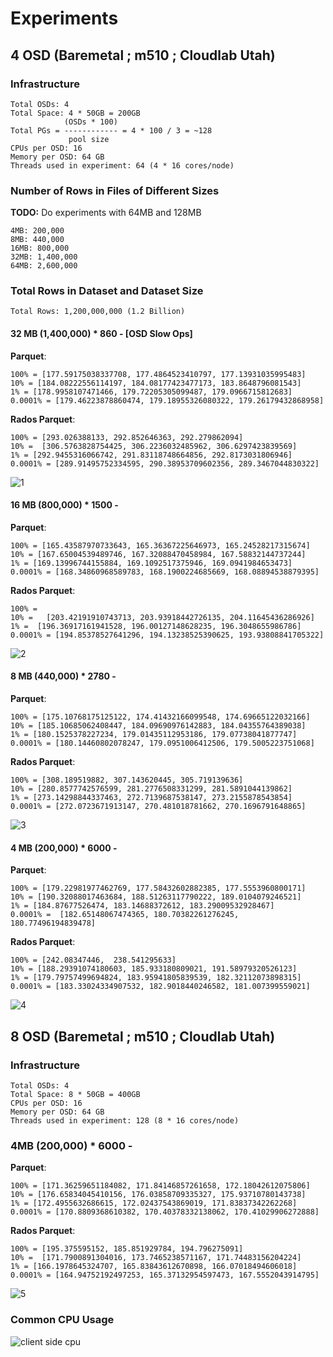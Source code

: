 # Experiments

## 4 OSD (Baremetal ; m510 ; Cloudlab Utah)

###  Infrastructure
```
Total OSDs: 4
Total Space: 4 * 50GB = 200GB
            (OSDs * 100)
Total PGs = ------------ = 4 * 100 / 3 = ~128
             pool size  
CPUs per OSD: 16
Memory per OSD: 64 GB
Threads used in experiment: 64 (4 * 16 cores/node)
```

### Number of Rows in Files of Different Sizes
**TODO:** Do experiments with 64MB and 128MB
```
4MB: 200,000
8MB: 440,000
16MB: 800,000
32MB: 1,400,000
64MB: 2,600,000
```

### Total Rows in Dataset and Dataset Size

```
Total Rows: 1,200,000,000 (1.2 Billion)
```

#### 32 MB (1,400,000) * 860 - [OSD Slow Ops]

**Parquet**:
```
100% = [177.59175038337708, 177.4864523410797, 177.13931035995483]
10% = [184.08222556114197, 184.08177423477173, 183.8648796081543]
1% = [178.9958107471466, 179.72205305099487, 179.0966715812683]
0.0001% = [179.46223878860474, 179.18955326080322, 179.26179432868958]
```

**Rados Parquet**: 
```
100% = [293.026388133, 292.852646363, 292.279862094]
10% =  [306.5763828754425, 306.2236032485962, 306.6297423839569]
1% = [292.9455316066742, 291.83118748664856, 292.8173031806946]
0.0001% = [289.91495752334595, 290.38953709602356, 289.3467044830322]
```

![1](./images/4node_32MB.png)

#### 16 MB (800,000) * 1500 - 

**Parquet**:
```
100% = [165.43587970733643, 165.36367225646973, 165.24528217315674] 
10% = [167.65004539489746, 167.32088470458984, 167.58832144737244] 
1% = [169.13996744155884, 169.1092517375946, 169.0941984653473] 
0.0001% = [168.34860968589783, 168.1900224685669, 168.08894538879395] 
```

**Rados Parquet**: 
```
100% = 
10% =   [203.42191910743713, 203.93918442726135, 204.11645436286926] 
1% =  [196.36917161941528, 196.00127148628235, 196.3048655986786] 
0.0001% = [194.85378527641296, 194.13238525390625, 193.93808841705322] 
```

![2](./images/4node_16MB.png)

#### 8 MB (440,000) * 2780 - 

**Parquet**:
```
100% = [175.10768175125122, 174.41432166099548, 174.69665122032166] 
10% = [185.10685062408447, 184.09690976142883, 184.04355764389038] 
1% = [180.1525378227234, 179.01435112953186, 179.07738041877747] 
0.0001% = [180.14460802078247, 179.0951006412506, 179.5005223751068] 
```

**Rados Parquet**: 
```
100% = [308.189519882, 307.143620445, 305.719139636]
10% = [280.8577742576599, 281.2776508331299, 281.5891044139862]
1% = [273.14298844337463, 272.7139687538147, 273.2155878543854]
0.0001% = [272.0723671913147, 270.481018781662, 270.1696791648865]
```

![3](./images/4node_8MB.png)

#### 4 MB (200,000) * 6000 - 

**Parquet**:
```
100% = [179.22981977462769, 177.58432602882385, 177.5553960800171]
10% = [190.32088017463684, 188.51263117790222, 189.0104079246521]
1% = [184.87677526474, 183.14688372612, 183.29009532928467]
0.0001% =  [182.65148067474365, 180.70382261276245, 180.77496194839478]
```

**Rados Parquet**: 
```
100% = [242.08347446,  238.541295633]
10% = [188.29391074180603, 185.933180809021, 191.58979320526123]
1% = [179.79757499694824, 183.95941805839539, 182.32112073898315]
0.0001% = [183.33024334907532, 182.9018440246582, 181.007399559021] 
```

![4](./images/4node_4MB.png)

## 8 OSD (Baremetal ; m510 ; Cloudlab Utah)

###  Infrastructure
```
Total OSDs: 4
Total Space: 8 * 50GB = 400GB
CPUs per OSD: 16
Memory per OSD: 64 GB
Threads used in experiment: 128 (8 * 16 cores/node)
```

### 4MB (200,000) * 6000 - 

**Parquet**:
```
100% = [171.36259651184082, 171.84146857261658, 172.18042612075806]
10% = [176.65834045410156, 176.03858709335327, 175.93710780143738]
1% = [172.4955632686615, 172.02437543869019, 171.83837342262268]
0.0001% = [170.8809368610382, 170.40378332138062, 170.41029906272888]
```

**Rados Parquet**:
```
100% = [195.375595152, 185.851929784, 194.796275091]
10% =  [171.7900891304016, 173.7465238571167, 171.74483156204224]
1% = [166.1978645324707, 165.83843612670898, 166.07018494606018]
0.0001% = [164.94752192497253, 165.37132954597473, 167.5552043914795]
```

![5](./images/8node_4MB.png)

### Common CPU Usage
![client side cpu](./images/client_cpu.png)
